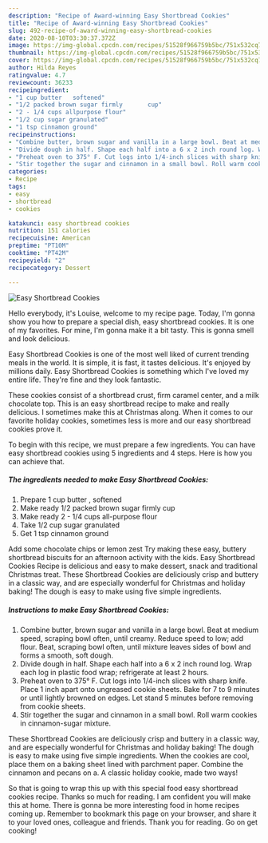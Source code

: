 ```yaml
---
description: "Recipe of Award-winning Easy Shortbread Cookies"
title: "Recipe of Award-winning Easy Shortbread Cookies"
slug: 492-recipe-of-award-winning-easy-shortbread-cookies
date: 2020-08-10T03:30:37.372Z
image: https://img-global.cpcdn.com/recipes/51528f966759b5bc/751x532cq70/easy-shortbread-cookies-recipe-main-photo.jpg
thumbnail: https://img-global.cpcdn.com/recipes/51528f966759b5bc/751x532cq70/easy-shortbread-cookies-recipe-main-photo.jpg
cover: https://img-global.cpcdn.com/recipes/51528f966759b5bc/751x532cq70/easy-shortbread-cookies-recipe-main-photo.jpg
author: Hilda Reyes
ratingvalue: 4.7
reviewcount: 36233
recipeingredient:
- "1 cup butter   softened"
- "1/2 packed brown sugar firmly       cup"
- "2 - 1/4 cups allpurpose flour"
- "1/2 cup sugar granulated"
- "1 tsp cinnamon ground"
recipeinstructions:
- "Combine butter, brown sugar and vanilla in a large bowl. Beat at medium speed, scraping bowl often, until creamy. Reduce speed to low; add flour. Beat, scraping bowl often, until mixture leaves sides of bowl and forms a smooth, soft dough."
- "Divide dough in half. Shape each half into a 6 x 2 inch round log. Wrap each log in plastic food wrap; refrigerate at least 2 hours."
- "Preheat oven to 375° F. Cut logs into 1/4-inch slices with sharp knife. Place 1 inch apart onto ungreased cookie sheets. Bake for 7 to 9 minutes or until lightly browned on edges. Let stand 5 minutes before removing from cookie sheets."
- "Stir together the sugar and cinnamon in a small bowl. Roll warm cookies in cinnamon-sugar mixture."
categories:
- Recipe
tags:
- easy
- shortbread
- cookies

katakunci: easy shortbread cookies 
nutrition: 151 calories
recipecuisine: American
preptime: "PT10M"
cooktime: "PT42M"
recipeyield: "2"
recipecategory: Dessert

---
```



![Easy Shortbread Cookies](https://img-global.cpcdn.com/recipes/51528f966759b5bc/751x532cq70/easy-shortbread-cookies-recipe-main-photo.jpg)

Hello everybody, it's Louise, welcome to my recipe page. Today, I'm gonna show you how to prepare a special dish, easy shortbread cookies. It is one of my favorites. For mine, I'm gonna make it a bit tasty. This is gonna smell and look delicious.

Easy Shortbread Cookies is one of the most well liked of current trending meals in the world. It is simple, it is fast, it tastes delicious. It's enjoyed by millions daily. Easy Shortbread Cookies is something which I've loved my entire life. They're fine and they look fantastic.

These cookies consist of a shortbread crust, firm caramel center, and a milk chocolate top. This is an easy shortbread recipe to make and really delicious. I sometimes make this at Christmas along. When it comes to our favorite holiday cookies, sometimes less is more and our easy shortbread cookies prove it.


To begin with this recipe, we must prepare a few ingredients. You can have easy shortbread cookies using 5 ingredients and 4 steps. Here is how you can achieve that.

<!--inarticleads1-->

##### The ingredients needed to make Easy Shortbread Cookies:

1. Prepare 1 cup butter ,  softened
1. Make ready 1/2 packed brown sugar firmly       cup
1. Make ready 2 - 1/4 cups all-purpose flour
1. Take 1/2 cup sugar granulated
1. Get 1 tsp cinnamon ground


Add some chocolate chips or lemon zest Try making these easy, buttery shortbread biscuits for an afternoon activity with the kids. Easy Shortbread Cookies Recipe is delicious and easy to make dessert, snack and traditional Christmas treat. These Shortbread Cookies are deliciously crisp and buttery in a classic way, and are especially wonderful for Christmas and holiday baking! The dough is easy to make using five simple ingredients. 

<!--inarticleads2-->

##### Instructions to make Easy Shortbread Cookies:

1. Combine butter, brown sugar and vanilla in a large bowl. Beat at medium speed, scraping bowl often, until creamy. Reduce speed to low; add flour. Beat, scraping bowl often, until mixture leaves sides of bowl and forms a smooth, soft dough.
1. Divide dough in half. Shape each half into a 6 x 2 inch round log. Wrap each log in plastic food wrap; refrigerate at least 2 hours.
1. Preheat oven to 375° F. Cut logs into 1/4-inch slices with sharp knife. Place 1 inch apart onto ungreased cookie sheets. Bake for 7 to 9 minutes or until lightly browned on edges. Let stand 5 minutes before removing from cookie sheets.
1. Stir together the sugar and cinnamon in a small bowl. Roll warm cookies in cinnamon-sugar mixture.


These Shortbread Cookies are deliciously crisp and buttery in a classic way, and are especially wonderful for Christmas and holiday baking! The dough is easy to make using five simple ingredients. When the cookies are cool, place them on a baking sheet lined with parchment paper. Combine the cinnamon and pecans on a. A classic holiday cookie, made two ways! 

So that is going to wrap this up with this special food easy shortbread cookies recipe. Thanks so much for reading. I am confident you will make this at home. There is gonna be more interesting food in home recipes coming up. Remember to bookmark this page on your browser, and share it to your loved ones, colleague and friends. Thank you for reading. Go on get cooking!
